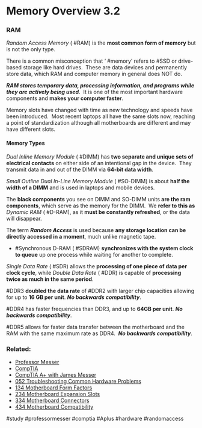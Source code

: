 # Memory Overview 3.2

### RAM

*Random Access Memory* ( #RAM) is the **most common form of memory** but is not the only type. 

There is a common misconception that ‘ #memory’ refers to #SSD or drive-based storage like hard drives.  These are data devices and permanently store data, which RAM and computer memory in general does NOT do.

***RAM stores temporary data, processing information, and programs while they are actively being used***.  It is one of the most important hardware components and **makes your computer faster**. 

Memory slots have changed with time as new technology and speeds have been introduced.  Most recent laptops all have the same slots now, reaching a point of standardization although all motherboards are different and may have different slots.

#### Memory Types

*Dual Inline Memory Module* ( #DIMM) has **two separate and unique sets of electrical contacts** on either side of an intentional gap in the device.  They transmit data in and out of the DIMM via **64-bit data width**.

*Small Outline Dual In-Line Memory Module* ( #SO-DIMM) is about **half the width of a DIMM** and is used in laptops and mobile devices.

The **black components** you see on DIMM and SO-DIMM units **are the ram components**, which serve as the memory for the DIMM.  We **refer to this as** *Dynamic RAM* ( #D-RAM), as it **must be constantly refreshed**, or the data will disappear.

The term ***Random Access*** is used because **any storage location can be directly accessed in a moment**, much unlike magnetic tape.

* #Synchronous D-RAM ( #SDRAM) **synchronizes with the system clock to queue** up one process while waiting for another to complete.

*Single Data Rate* ( #SDR) allows the **processing of one piece of data per clock cycle**, while *Double Data Rate* ( #DDR) is capable of **processing twice as much in the same period**. 

#DDR3 **doubled the data rate** of #DDR2 with larger chip capacities allowing for up to **16 GB per unit**. ***No backwards compatibility***.

#DDR4 has faster frequencies than DDR3, and up to **64GB per unit**. ***No backwards compatibility***.

#DDR5 allows for faster data transfer between the motherboard and the RAM with the same maximum rate as DDR4.  ***No backwards compatibility***.

### Related:

- [Professor Messer](https://www.professormesser.com/free-a-plus-training/220-1101/220-1101-video/an-overview-of-memory-220-1101/ "Professor Messer A+ Guide")
- [CompTIA](https://www.comptia.org/ "CompTIA Homepage")
- [CompTIA A+ with James Messer](CompTIA%20A+%20with%20James%20Messer.md)
- [052 Troubleshooting Common Hardware Problems](052%20Troubleshooting%20Common%20Hardware%20Problems.md)
- [134 Motherboard Form Factors](134%20Motherboard%20Form%20Factors.md)
- [234 Motherboard Expansion Slots](234%20Motherboard%20Expansion%20Slots.md)
- [334 Motherboard Connectors](334%20Motherboard%20Connectors.md)
- [434 Motherboard Compatibility](434%20Motherboard%20Compatibility.md)

#study #professormesser #comptia #Aplus #hardware #randomaccess 